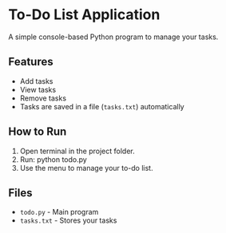 # To-Do List Application

A simple console-based Python program to manage your tasks.

## Features
- Add tasks
- View tasks
- Remove tasks
- Tasks are saved in a file (`tasks.txt`) automatically

## How to Run
1. Open terminal in the project folder.
2. Run: python todo.py
3. Use the menu to manage your to-do list.

## Files
- `todo.py` - Main program
- `tasks.txt` - Stores your tasks
